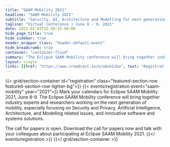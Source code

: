 ```yaml
---
title: "SAAM Mobility 2021"
headline: "SAAM Mobility 2021"
subtitle: "Security, AI, Architecture and Modelling for next generation Mobility"
tagline: "Virtual Conference | June 8 - 9, 2021"
date: 2021-02-02T15:50:25-04:00
hide_page_title: true
hide_sidebar: true
header_wrapper_class: "header-default-event"
hide_breadcrumb: true
container: "container-fluid"
summary: "The Eclipse SAAM Mobility conference will bring together industry experts and researchers working on the next generation of mobility, especially focusing on Security and Privacy, Artificial Intelligence, Architecture, and Modelling related issues, and innovative software and systems solutions."
layout: single
links: [[href: "https://www.crowdcast.io/e/aduh2zba", text: "Registration"]]
---
```

{{< grid/section-container id="registration" class="featured-section-row featured-section-row-lighter-bg">}}
{{< events/registration event="saam-mobility" year="2021">}}
Mark your calendars for Eclipse SAAM Mobility 2021, June 8-9. The Eclipse SAAM Mobility conference will bring together industry experts and researchers working on the next generation of mobility, especially focusing on Security and Privacy, Artificial Intelligence, Architecture, and Modelling related issues, and innovative software and systems solutions. 

The call for papers is open. Download the call for papers now and talk with your colleagues about participating at Eclipse SAAM Mobility 2021. 
{{</ events/registration >}}
{{</ grid/section-container >}}
